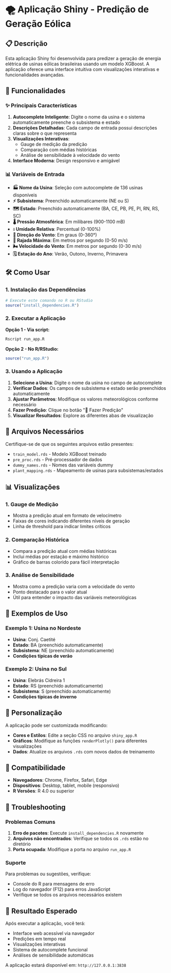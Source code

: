 # 🌪️ Aplicação Shiny - Predição de Geração Eólica

## 📋 Descrição

Esta aplicação Shiny foi desenvolvida para predizer a geração de energia elétrica de usinas eólicas brasileiras usando um modelo XGBoost. A aplicação oferece uma interface intuitiva com visualizações interativas e funcionalidades avançadas.

## 🚀 Funcionalidades

### ✨ Principais Características

1. **Autocomplete Inteligente**: Digite o nome da usina e o sistema automaticamente preenche o subsistema e estado
2. **Descrições Detalhadas**: Cada campo de entrada possui descrições claras sobre o que representa
3. **Visualizações Interativas**: 
   - Gauge de medição da predição
   - Comparação com médias históricas
   - Análise de sensibilidade à velocidade do vento
4. **Interface Moderna**: Design responsivo e amigável

### 📊 Variáveis de Entrada

- **🏭 Nome da Usina**: Seleção com autocomplete de 136 usinas disponíveis
- **⚡ Subsistema**: Preenchido automaticamente (NE ou S)
- **🗺️ Estado**: Preenchido automaticamente (BA, CE, PB, PE, PI, RN, RS, SC)
- **🌡️ Pressão Atmosférica**: Em milibares (900-1100 mB)
- **💧 Umidade Relativa**: Percentual (0-100%)
- **🧭 Direção do Vento**: Em graus (0-360°)
- **💨 Rajada Máxima**: Em metros por segundo (0-50 m/s)
- **🌬️ Velocidade do Vento**: Em metros por segundo (0-30 m/s)
- **🗓️ Estação do Ano**: Verão, Outono, Inverno, Primavera

## 🛠️ Como Usar

### 1. Instalação das Dependências

```r
# Execute este comando no R ou RStudio
source("install_dependencies.R")
```

### 2. Executar a Aplicação

**Opção 1 - Via script:**
```bash
Rscript run_app.R
```

**Opção 2 - No R/RStudio:**
```r
source("run_app.R")
```

### 3. Usando a Aplicação

1. **Selecione a Usina**: Digite o nome da usina no campo de autocomplete
2. **Verificar Dados**: Os campos de subsistema e estado serão preenchidos automaticamente
3. **Ajustar Parâmetros**: Modifique os valores meteorológicos conforme necessário
4. **Fazer Predição**: Clique no botão "🔮 Fazer Predição"
5. **Visualizar Resultados**: Explore as diferentes abas de visualização

## 📁 Arquivos Necessários

Certifique-se de que os seguintes arquivos estão presentes:

- `train_model.rds` - Modelo XGBoost treinado
- `pre_proc.rds` - Pré-processador de dados
- `dummy_names.rds` - Nomes das variáveis dummy
- `plant_mapping.rds` - Mapeamento de usinas para subsistemas/estados

## 📊 Visualizações

### 1. Gauge de Medição
- Mostra a predição atual em formato de velocímetro
- Faixas de cores indicando diferentes níveis de geração
- Linha de threshold para indicar limites críticos

### 2. Comparação Histórica
- Compara a predição atual com médias históricas
- Inclui médias por estação e máximo histórico
- Gráfico de barras colorido para fácil interpretação

### 3. Análise de Sensibilidade
- Mostra como a predição varia com a velocidade do vento
- Ponto destacado para o valor atual
- Útil para entender o impacto das variáveis meteorológicas

## 🎯 Exemplos de Uso

### Exemplo 1: Usina no Nordeste
- **Usina**: Conj. Caetité
- **Estado**: BA (preenchido automaticamente)
- **Subsistema**: NE (preenchido automaticamente)
- **Condições típicas de verão**

### Exemplo 2: Usina no Sul
- **Usina**: Elebrás Cidreira 1
- **Estado**: RS (preenchido automaticamente)
- **Subsistema**: S (preenchido automaticamente)
- **Condições típicas de inverno**

## 🔧 Personalização

A aplicação pode ser customizada modificando:

- **Cores e Estilos**: Edite a seção CSS no arquivo `shiny_app.R`
- **Gráficos**: Modifique as funções `renderPlotly()` para diferentes visualizações
- **Dados**: Atualize os arquivos `.rds` com novos dados de treinamento

## 📱 Compatibilidade

- **Navegadores**: Chrome, Firefox, Safari, Edge
- **Dispositivos**: Desktop, tablet, mobile (responsivo)
- **R Versões**: R 4.0 ou superior

## 🐛 Troubleshooting

### Problemas Comuns

1. **Erro de pacotes**: Execute `install_dependencies.R` novamente
2. **Arquivos não encontrados**: Verifique se todos os `.rds` estão no diretório
3. **Porta ocupada**: Modifique a porta no arquivo `run_app.R`

### Suporte

Para problemas ou sugestões, verifique:
- Console do R para mensagens de erro
- Log do navegador (F12) para erros JavaScript
- Verifique se todos os arquivos necessários existem

## 🎉 Resultado Esperado

Após executar a aplicação, você terá:
- Interface web acessível via navegador
- Predições em tempo real
- Visualizações interativas
- Sistema de autocomplete funcional
- Análises de sensibilidade automáticas

A aplicação estará disponível em: `http://127.0.0.1:3838` 
